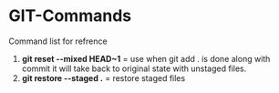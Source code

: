 # GIT-Commands
Command list for refrence
1. **git reset --mixed HEAD~1** = use when git add . is done along with commit it will take back to original state with unstaged files.
2. **git restore --staged .** = restore staged files
